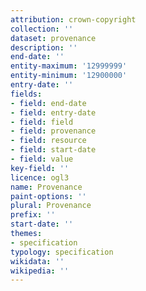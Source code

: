 ```yaml
---
attribution: crown-copyright
collection: ''
dataset: provenance
description: ''
end-date: ''
entity-maximum: '12999999'
entity-minimum: '12900000'
entry-date: ''
fields:
- field: end-date
- field: entry-date
- field: field
- field: provenance
- field: resource
- field: start-date
- field: value
key-field: ''
licence: ogl3
name: Provenance
paint-options: ''
plural: Provenance
prefix: ''
start-date: ''
themes:
- specification
typology: specification
wikidata: ''
wikipedia: ''
---
```

